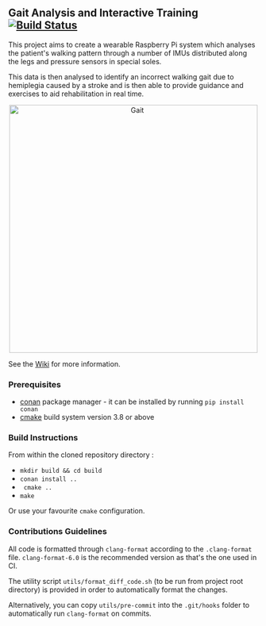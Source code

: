 ## Gait Analysis and Interactive Training [![Build Status](https://travis-ci.com/bmanga/rtep2019_team18.svg?branch=master)](https://travis-ci.com/bmanga/rtep2019_team18)

This project aims to create a wearable Raspberry Pi system which analyses the patient's walking pattern through a number of IMUs distributed along the legs and pressure sensors in special soles.

This data is then analysed to identify an incorrect walking gait due to hemiplegia caused by a stroke and is then able to provide guidance and exercises to aid rehabilitation in real time.

<p align="center">
	<img src="https://user-images.githubusercontent.com/13623481/51919339-1f36b600-23db-11e9-9939-d928cba637c1.png"
	 title="Gait"  height="500" >
</p>

See the [Wiki](https://github.com/bmanga/rtep2019_team18/wiki) for more information. 

### Prerequisites
* [conan](https://conan.io/) package manager - it can be installed by running ```pip install conan```
* [cmake](https://cmake.org/) build system version 3.8 or above

### Build Instructions
From within the cloned repository directory :
* ```mkdir build && cd build```
* ```conan install ..```
* ``` cmake ..```
* ```make```

Or use your favourite ```cmake``` configuration.

### Contributions Guidelines
All code is formatted through `clang-format` according to the `.clang-format` file. `clang-format-6.0` is the recommended version as that's the one used in CI.

The utility script `utils/format_diff_code.sh` (to be run from project root directory) is provided in order to automatically format the changes.

Alternatively, you can copy `utils/pre-commit` into the `.git/hooks` folder to automatically run `clang-format` on commits.
